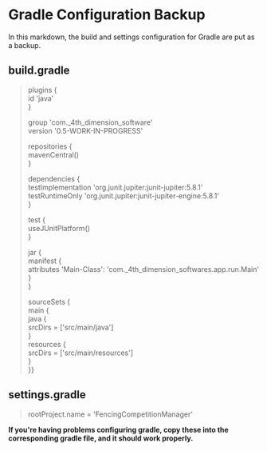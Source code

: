 # Gradle Configuration Backup

In this markdown, the build and settings configuration for Gradle are put as a backup.

## build.gradle

> plugins {  
>     id 'java'  
> }  
> 
> group 'com._4th_dimension_software'  
> version '0.5-WORK-IN-PROGRESS'  
> 
> repositories {  
>     mavenCentral()  
> }  
> 
> dependencies {  
>     testImplementation 'org.junit.jupiter:junit-jupiter:5.8.1'  
>     testRuntimeOnly 'org.junit.jupiter:junit-jupiter-engine:5.8.1'  
> }  
> 
> test {  
>     useJUnitPlatform()  
> }  
> 
> jar {  
>     manifest {  
>         attributes 'Main-Class': 'com._4th_dimension_softwares.app.run.Main'  
>     }  
> }  
> 
> sourceSets {  
>     main {  
>         java {  
>             srcDirs = ['src/main/java']  
>         }  
>         resources {  
>             srcDirs = ['src/main/resources']  
>         }  
>     }}

## settings.gradle

> rootProject.name = 'FencingCompetitionManager'

**If you're having problems configuring gradle, copy these into the corresponding gradle file, and it should work properly.**

